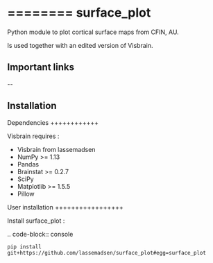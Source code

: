 ========
surface_plot
========
Python module to plot cortical surface maps from CFIN, AU.

Is used together with an edited version of Visbrain. 

Important links
---------------
--

Installation
------------

Dependencies
++++++++++++

Visbrain requires :

* Visbrain from lassemadsen
* NumPy >= 1.13
* Pandas
* Brainstat >= 0.2.7
* SciPy
* Matplotlib >= 1.5.5
* Pillow

User installation
+++++++++++++++++

Install surface_plot :

.. code-block:: console

    pip install git+https://github.com/lassemadsen/surface_plot#egg=surface_plot
